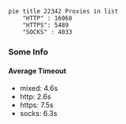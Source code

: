 
```mermaid
pie title 22342 Proxies in list
    "HTTP" : 16068
    "HTTPS": 5489
    "SOCKS" : 4033
```

### Some Info
#### Average Timeout

- mixed: 4.6s
- http: 2.6s
- https: 7.5s
- socks: 6.3s